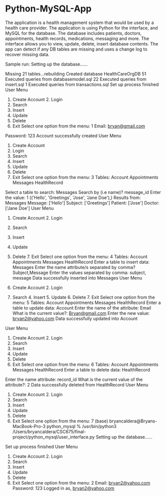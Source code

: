 # Python-MySQL-App

The application is a health management system that would be used by a health care provider. The application is using Python for the interface, and MySQL for the database. The database includes patients, doctors, appointments, health records, medications, messaging and more. The interface allows you to view, update, delete, insert database contents. The app can detect if any DB tables are missing and uses a change log to recover missing data.

Sample run:
Setting up the database......

Missing 21 tables...rebuilding
Created database HealthCareOrgDB
51 Executed queries from databasemodel.sql 22 Executed queries from insert.sql
1 Executed queries from transactions.sql
Set up process finished
User Menu
1. Create Account 2. Login
3. Search
4. Insert
5. Update
6. Delete
7. Exit
Select one option from the menu: 1 Email: bryan@gmail.com

Password: 123
Account successfully created User Menu
1. Create Account
2. Login
3. Search
4. Insert
5. Update
6. Delete
7. Exit
Select one option from the menu: 3
Tables: Account Appointments Messages HealthRecord

Select a table to search: Messages Search by (i.e name)? message_id Enter the value: 1
(('Hello', 'Greetings', 'Jose', 'Jane Doe'),) Results from: Messages
Message: ['Hello']
Subject: ['Greetings']
Patient: ['Jose'] Doctor: ['Jane Doe']
User Menu
1. Create Account 2. Login
3. Search
4. Insert
5. Update

6. Delete 7. Exit
Select one option from the menu: 4
Tables: Account Appointments Messages HealthRecord
Enter a table to insert data: Messages
Enter the name attribute/s separated by comma? Subject,Message Enter the values separated by comma: subject, message
Data successfully inserted into Messages
User Menu
1. Create Account 2. Login

3. Search 4. Insert 5. Update 6. Delete 7. Exit
Select one option from the menu: 5
Tables: Account Appointments Messages HealthRecord
Enter a table to update data: Account
Enter the name of the attribute: Email
What is the current value?: Bryan@gmail.com Enter the new value: bryan2@yahoo.com Data successfully updated into Account

User Menu
1. Create Account 2. Login
3. Search
4. Insert
5. Update
6. Delete
7. Exit
Select one option from the menu: 6
Tables: Account Appointments Messages HealthRecord
Enter a table to delete data: HealthRecord

Enter the name attribute: record_id
What is the current value of the attribute?: 2 Data successfully deleted from HealthRecord
User Menu
1. Create Account 2. Login
3. Search
4. Insert
5. Update
6. Delete
7. Exit
Select one option from the menu: 7
(base) bryancaldera@Bryans-MacBook-Pro-3 python_mysql % /usr/bin/python3 /Users/bryancaldera/CSC675/final-project/python_mysql/user_interface.py Setting up the database......

Set up process finished
User Menu
1. Create Account 2. Login
3. Search
4. Insert
5. Update
6. Delete
7. Exit
Select one option from the menu: 2 Email: bryan2@yahoo.com Password: 123
Logged in as, bryan2@yahoo.com
